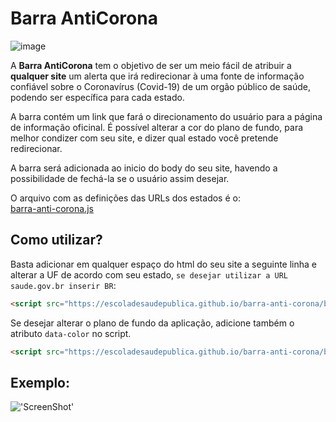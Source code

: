 # Barra AntiCorona
![image](https://escoladesaudepublica.github.io/barra-anti-corona/barra-anti-corona.png)

A **Barra AntiCorona** tem o objetivo de ser um meio fácil de atribuir a **qualquer site** um alerta que irá redirecionar à uma fonte de informação confiável  sobre o Coronavírus (Covid-19) de um orgão público de saúde, podendo ser específica para cada estado.

A barra contém um link que fará o direcionamento do usuário para a página de informação oficinal.
É possível alterar a cor do plano de fundo, para melhor condizer com seu site, e dizer qual estado você pretende redirecionar.

A barra será adicionada ao inicio do body do seu site, havendo a possibilidade de fechá-la se o usuário assim desejar.

O arquivo com as definições das URLs dos estados é o:  
[barra-anti-corona.js](https://github.com/EscolaDeSaudePublica/barra-anti-corona/blob/master/barra-anti-corona.js)

## Como utilizar?

Basta adicionar em qualquer espaço do html do seu site a seguinte linha e alterar a UF de acordo com seu estado, `se desejar utilizar a URL saude.gov.br inserir BR`:

```html
<script src="https://escoladesaudepublica.github.io/barra-anti-corona/barra-anti-corona.js" data-uf="UF"></script>
```

Se desejar alterar o plano de fundo da aplicação, adicione também o atributo `data-color` no script.

```html
<script src="https://escoladesaudepublica.github.io/barra-anti-corona/barra-anti-corona.js" data-uf="UF" data-color="#ff00ff"></script>
```

## Exemplo:
!['ScreenShot'](https://escoladesaudepublica.github.io/barra-anti-corona/screenshot.png)
